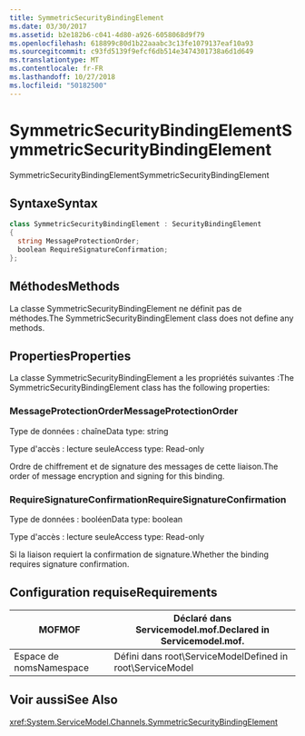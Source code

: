 ```yaml
---
title: SymmetricSecurityBindingElement
ms.date: 03/30/2017
ms.assetid: b2e182b6-c041-4d80-a926-6058068d9f79
ms.openlocfilehash: 618899c80d1b22aaabc3c13fe1079137eaf10a93
ms.sourcegitcommit: c93fd5139f9efcf6db514e3474301738a6d1d649
ms.translationtype: MT
ms.contentlocale: fr-FR
ms.lasthandoff: 10/27/2018
ms.locfileid: "50182500"
---
```

# <a name="symmetricsecuritybindingelement"></a><span data-ttu-id="4f02b-102">SymmetricSecurityBindingElement</span><span class="sxs-lookup"><span data-stu-id="4f02b-102">SymmetricSecurityBindingElement</span></span>
<span data-ttu-id="4f02b-103">SymmetricSecurityBindingElement</span><span class="sxs-lookup"><span data-stu-id="4f02b-103">SymmetricSecurityBindingElement</span></span>  
  
## <a name="syntax"></a><span data-ttu-id="4f02b-104">Syntaxe</span><span class="sxs-lookup"><span data-stu-id="4f02b-104">Syntax</span></span>  
  
```csharp
class SymmetricSecurityBindingElement : SecurityBindingElement  
{  
  string MessageProtectionOrder;  
  boolean RequireSignatureConfirmation;  
};  
```  
  
## <a name="methods"></a><span data-ttu-id="4f02b-105">Méthodes</span><span class="sxs-lookup"><span data-stu-id="4f02b-105">Methods</span></span>  
 <span data-ttu-id="4f02b-106">La classe SymmetricSecurityBindingElement ne définit pas de méthodes.</span><span class="sxs-lookup"><span data-stu-id="4f02b-106">The SymmetricSecurityBindingElement class does not define any methods.</span></span>  
  
## <a name="properties"></a><span data-ttu-id="4f02b-107">Properties</span><span class="sxs-lookup"><span data-stu-id="4f02b-107">Properties</span></span>  
 <span data-ttu-id="4f02b-108">La classe SymmetricSecurityBindingElement a les propriétés suivantes :</span><span class="sxs-lookup"><span data-stu-id="4f02b-108">The SymmetricSecurityBindingElement class has the following properties:</span></span>  
  
### <a name="messageprotectionorder"></a><span data-ttu-id="4f02b-109">MessageProtectionOrder</span><span class="sxs-lookup"><span data-stu-id="4f02b-109">MessageProtectionOrder</span></span>  
 <span data-ttu-id="4f02b-110">Type de données : chaîne</span><span class="sxs-lookup"><span data-stu-id="4f02b-110">Data type: string</span></span>  
  
 <span data-ttu-id="4f02b-111">Type d'accès : lecture seule</span><span class="sxs-lookup"><span data-stu-id="4f02b-111">Access type: Read-only</span></span>  
  
 <span data-ttu-id="4f02b-112">Ordre de chiffrement et de signature des messages de cette liaison.</span><span class="sxs-lookup"><span data-stu-id="4f02b-112">The order of message encryption and signing for this binding.</span></span>  
  
### <a name="requiresignatureconfirmation"></a><span data-ttu-id="4f02b-113">RequireSignatureConfirmation</span><span class="sxs-lookup"><span data-stu-id="4f02b-113">RequireSignatureConfirmation</span></span>  
 <span data-ttu-id="4f02b-114">Type de données : booléen</span><span class="sxs-lookup"><span data-stu-id="4f02b-114">Data type: boolean</span></span>  
  
 <span data-ttu-id="4f02b-115">Type d'accès : lecture seule</span><span class="sxs-lookup"><span data-stu-id="4f02b-115">Access type: Read-only</span></span>  
  
 <span data-ttu-id="4f02b-116">Si la liaison requiert la confirmation de signature.</span><span class="sxs-lookup"><span data-stu-id="4f02b-116">Whether the binding requires signature confirmation.</span></span>  
  
## <a name="requirements"></a><span data-ttu-id="4f02b-117">Configuration requise</span><span class="sxs-lookup"><span data-stu-id="4f02b-117">Requirements</span></span>  
  
|<span data-ttu-id="4f02b-118">MOF</span><span class="sxs-lookup"><span data-stu-id="4f02b-118">MOF</span></span>|<span data-ttu-id="4f02b-119">Déclaré dans Servicemodel.mof.</span><span class="sxs-lookup"><span data-stu-id="4f02b-119">Declared in Servicemodel.mof.</span></span>|  
|---------|-----------------------------------|  
|<span data-ttu-id="4f02b-120">Espace de noms</span><span class="sxs-lookup"><span data-stu-id="4f02b-120">Namespace</span></span>|<span data-ttu-id="4f02b-121">Défini dans root\ServiceModel</span><span class="sxs-lookup"><span data-stu-id="4f02b-121">Defined in root\ServiceModel</span></span>|  
  
## <a name="see-also"></a><span data-ttu-id="4f02b-122">Voir aussi</span><span class="sxs-lookup"><span data-stu-id="4f02b-122">See Also</span></span>  
 <xref:System.ServiceModel.Channels.SymmetricSecurityBindingElement>

